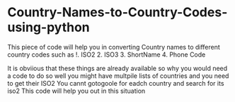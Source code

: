 # Country-Names-to-Country-Codes-using-python

This piece of code will help you in converting Country names to different country codes 
such as 
!. ISO2
2. ISO3
3. ShortName
4. Phone Code

It is obviious that these things are already available so why you would need a code to do so
well you might have multpile lists of countries and you need to get their ISO2 
You cannt gotogoole for eadch country and search for its iso2
This code will help you out in this situation
